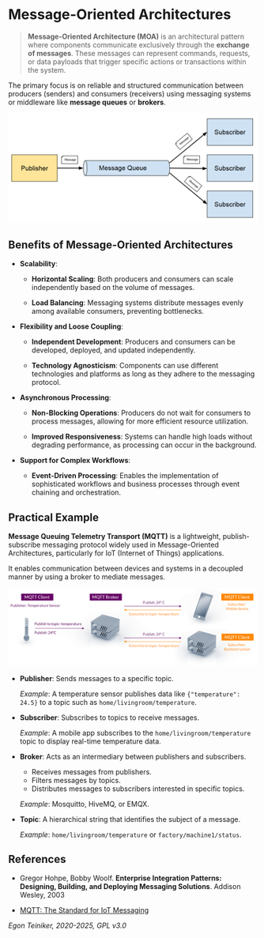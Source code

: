 # Message-Oriented Architectures

> **Message-Oriented Architecture (MOA)** is an architectural pattern where 
> components communicate exclusively through the **exchange of messages**. 
> These messages can represent commands, requests, or data payloads that 
> trigger specific actions or transactions within the system. 

The primary focus is on reliable and structured communication between 
producers (senders) and consumers (receivers) using messaging systems 
or middleware like **message queues** or **brokers**.

![Message-Oriented Architectures](figures/MessageOrientedArchitectures.png)


## Benefits of Message-Oriented Architectures

* **Scalability**:

    * **Horizontal Scaling**: Both producers and consumers can scale 
    independently based on the volume of messages.

    * **Load Balancing**: Messaging systems distribute messages evenly 
    among available consumers, preventing bottlenecks.

* **Flexibility and Loose Coupling**:

    * **Independent Development**: Producers and consumers can be developed, 
        deployed, and updated independently.

    * **Technology Agnosticism**: Components can use different technologies 
    and platforms as long as they adhere to the messaging protocol.

* **Asynchronous Processing**:

    * **Non-Blocking Operations**: Producers do not wait for consumers to 
    process messages, allowing for more efficient resource utilization.

    * **Improved Responsiveness**: Systems can handle high loads without 
    degrading performance, as processing can occur in the background.

* **Support for Complex Workflows**:

    * **Event-Driven Processing**: Enables the implementation of sophisticated 
    workflows and business processes through event chaining and orchestration.


## Practical Example

**Message Queuing Telemetry Transport (MQTT)** is a lightweight, 
publish-subscribe messaging protocol widely used in Message-Oriented 
Architectures, particularly for IoT (Internet of Things) applications. 

It enables communication between devices and systems in a decoupled 
manner by using a broker to mediate messages. 

![MQTT](figures/MQTT-Publish-Subscribe.png)

* **Publisher**: Sends messages to a specific topic.

    _Example_: A temperature sensor publishes data like `{"temperature": 24.5}` 
    to a topic such as `home/livingroom/temperature`.

* **Subscriber**: Subscribes to topics to receive messages.

    _Example_: A mobile app subscribes to the `home/livingroom/temperature` 
    topic to display real-time temperature data.

* **Broker**: Acts as an intermediary between publishers and subscribers.
    * Receives messages from publishers.
    * Filters messages by topics.
    * Distributes messages to subscribers interested in specific topics.

    _Example_: Mosquitto, HiveMQ, or EMQX.

* **Topic**: A hierarchical string that identifies the subject of a message.

    _Example_: `home/livingroom/temperature` or `factory/machine1/status`.



## References

* Gregor Hohpe, Bobby Woolf. 
    **Enterprise Integration Patterns: Designing, Building, and Deploying Messaging Solutions**.
    Addison Wesley, 2003

* [MQTT: The Standard for IoT Messaging](https://mqtt.org/)

*Egon Teiniker, 2020-2025, GPL v3.0*